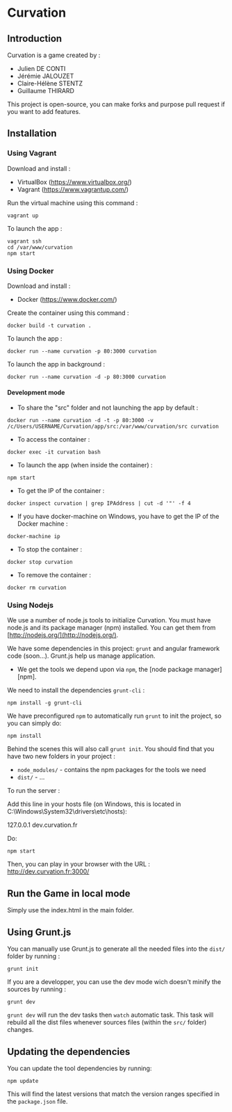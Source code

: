 # Curvation

## Introduction

Curvation is a game created by :
* Julien DE CONTI
* Jérémie JALOUZET
* Claire-Hélène STENTZ
* Guillaume THIRARD

This project is open-source, you can make forks and purpose pull request if you want to add features.

## Installation

### Using Vagrant

Download and install :
* VirtualBox (https://www.virtualbox.org/)
* Vagrant (https://www.vagrantup.com/)

Run the virtual machine using this command :

```
vagrant up
```

To launch the app :

```
vagrant ssh
cd /var/www/curvation
npm start
```

### Using Docker

Download and install :
* Docker (https://www.docker.com/)

Create the container using this command :
```
docker build -t curvation .
```

To launch the app :
```
docker run --name curvation -p 80:3000 curvation
```

To launch the app in background :
```
docker run --name curvation -d -p 80:3000 curvation
```

#### Development mode

* To share the "src" folder and not launching the app by default :
```
docker run --name curvation -d -t -p 80:3000 -v /c/Users/USERNAME/Curvation/app/src:/var/www/curvation/src curvation
```

* To access the container :
```
docker exec -it curvation bash
```

* To launch the app (when inside the container) :
```
npm start
```

* To get the IP of the container :
```
docker inspect curvation | grep IPAddress | cut -d '"' -f 4
```

* If you have docker-machine on Windows, you have to get the IP of the Docker machine :
```
docker-machine ip
```

* To stop the container :
```
docker stop curvation
```

* To remove the container :
```
docker rm curvation
```

### Using Nodejs

We use a number of node.js tools to initialize Curvation. You must have node.js and
its package manager (npm) installed.  You can get them from [http://nodejs.org/](http://nodejs.org/).

We have some dependencies in this project: `grunt` and angular framework code (soon...).
Grunt.js help us manage application.

* We get the tools we depend upon via `npm`, the [node package manager][npm].

We need to install the dependencies `grunt-cli` :
```
npm install -g grunt-cli
```

We have preconfigured `npm` to automatically run `grunt` to init the project, so you can simply do:
```
npm install
```

Behind the scenes this will also call `grunt init`.  You should find that you have two new
folders in your project :

* `node_modules/` - contains the npm packages for the tools we need
* `dist/` - ...

To run the server :

Add this line in your hosts file (on Windows, this is located in C:\Windows\System32\drivers\etc\hosts):

127.0.0.1	dev.curvation.fr

Do:

```
npm start
```

Then, you can play in your browser with the URL : http://dev.curvation.fr:3000/

## Run the Game in local mode

Simply use the index.html in the main folder.

## Using Grunt.js

You can manually use Grunt.js to generate all the needed files into the `dist/` folder by running :
```
grunt init
```

If you are a developper, you can use the dev mode wich doesn't minify the sources by running :
```
grunt dev
```
`grunt dev` will run the dev tasks then `watch` automatic task. This task will rebuild all the dist files whenever sources files (within the `src/` folder) changes.

## Updating the dependencies

You can update the tool dependencies by running:

```
npm update
```

This will find the latest versions that match the version ranges specified in the `package.json` file.